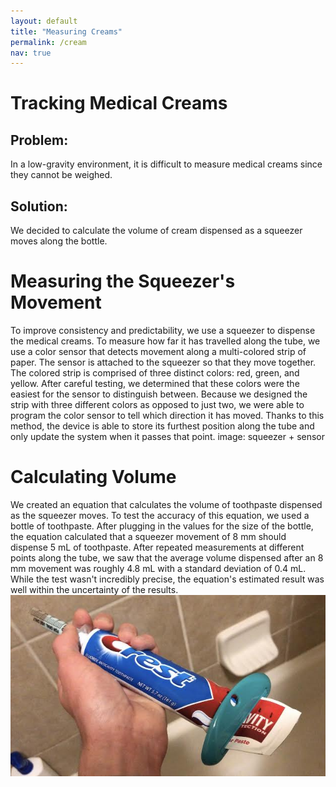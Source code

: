 ```yaml
---
layout: default
title: "Measuring Creams"
permalink: /cream
nav: true
---
```

# Tracking Medical Creams
## Problem:
In a low-gravity environment, it is difficult to measure medical creams since they cannot be weighed.
## Solution:
We decided to calculate the volume of cream dispensed as a squeezer moves along the bottle.
# Measuring the Squeezer's Movement
To improve consistency and predictability, we use a squeezer to dispense the medical creams. To measure how far it has travelled along the tube, we use a color sensor that detects movement along a multi-colored strip of paper. The sensor is attached to the squeezer so that they move together. The colored strip is comprised of three distinct colors: red, green, and yellow. After careful testing, we determined that these colors were the easiest for the sensor to distinguish between. Because we designed the strip with three different colors as opposed to just two, we were able to program the color sensor to tell which direction it has moved. Thanks to this method, the device is able to store its furthest position along the tube and only update the system when it passes that point.
image: squeezer + sensor
# Calculating Volume
We created an equation that calculates the volume of toothpaste dispensed as the squeezer moves. To test the accuracy of this equation, we used a bottle of toothpaste. After plugging in the values for the size of the bottle, the equation calculated that a squeezer movement of 8 mm should dispense 5 mL of toothpaste. After repeated measurements at different points along the tube, we saw that the average volume dispensed after an 8 mm movement was roughly 4.8 mL with a standard deviation of 0.4 mL. While the test wasn't incredibly precise, the equation's estimated result was well within the uncertainty of the results.
![Measurement of Toothpaste](/images/Measurement%20of%20Toothpaste.jpeg)
